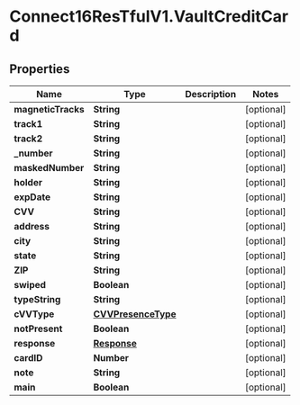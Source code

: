 # Connect16ResTfulV1.VaultCreditCard

## Properties
Name | Type | Description | Notes
------------ | ------------- | ------------- | -------------
**magneticTracks** | **String** |  | [optional] 
**track1** | **String** |  | [optional] 
**track2** | **String** |  | [optional] 
**_number** | **String** |  | [optional] 
**maskedNumber** | **String** |  | [optional] 
**holder** | **String** |  | [optional] 
**expDate** | **String** |  | [optional] 
**CVV** | **String** |  | [optional] 
**address** | **String** |  | [optional] 
**city** | **String** |  | [optional] 
**state** | **String** |  | [optional] 
**ZIP** | **String** |  | [optional] 
**swiped** | **Boolean** |  | [optional] 
**typeString** | **String** |  | [optional] 
**cVVType** | [**CVVPresenceType**](CVVPresenceType.md) |  | [optional] 
**notPresent** | **Boolean** |  | [optional] 
**response** | [**Response**](Response.md) |  | [optional] 
**cardID** | **Number** |  | [optional] 
**note** | **String** |  | [optional] 
**main** | **Boolean** |  | [optional] 
